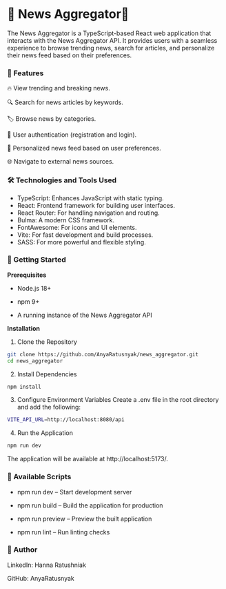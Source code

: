 # 🌟 News Aggregator🌟

The News Aggregator is a TypeScript-based React web application that interacts with the News Aggregator API. It provides users with a seamless experience to browse trending news, search for articles, and personalize their news feed based on their preferences.

### 🎯 Features

🔥 View trending and breaking news.

🔍 Search for news articles by keywords.

🏷️ Browse news by categories.

👤 User authentication (registration and login).

🎯 Personalized news feed based on user preferences.

🌐 Navigate to external news sources.

### 🛠️ Technologies and Tools Used

- TypeScript: Enhances JavaScript with static typing.
- React: Frontend framework for building user interfaces.
- React Router: For handling navigation and routing.
- Bulma: A modern CSS framework.
- FontAwesome: For icons and UI elements.
- Vite: For fast development and build processes.
- SASS: For more powerful and flexible styling.

### 🚀 Getting Started

**Prerequisites**

- Node.js 18+

- npm 9+

- A running instance of the News Aggregator API

**Installation**

1. Clone the Repository
```bash
git clone https://github.com/AnyaRatusnyak/news_aggregator.git  
cd news_aggregator
```

2. Install Dependencies
```bash
npm install
```

3. Configure Environment Variables
Create a .env file in the root directory and add the following:
```bash
VITE_API_URL=http://localhost:8080/api
```

4. Run the Application
```bash
npm run dev
```
The application will be available at http://localhost:5173/.

### 📌 Available Scripts

- npm run dev – Start development server

- npm run build – Build the application for production

- npm run preview – Preview the built application

- npm run lint – Run linting checks

### 👷 Author

LinkedIn: Hanna Ratushniak

GitHub: AnyaRatusnyak